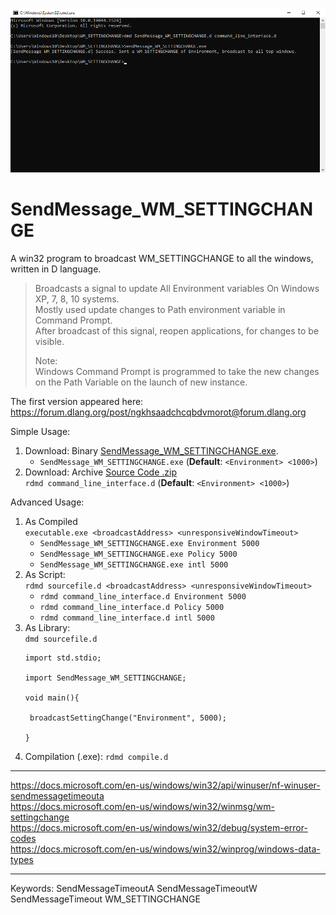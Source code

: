 ![preview](preview.png)

# SendMessage_WM_SETTINGCHANGE
A win32 program to broadcast WM_SETTINGCHANGE to all the windows, written in D language.

> Broadcasts a signal to update All Environment variables On Windows XP, 7, 8, 10 systems.  
> Mostly used update changes to Path environment variable in Command Prompt.  
> After broadcast of this signal, reopen applications, for changes to be visible.  
> 
> Note:  
> Windows Command Prompt is programmed to take the new changes on the Path Variable on the launch of new instance.


The first version appeared here: https://forum.dlang.org/post/ngkhsaadchcqbdvmorot@forum.dlang.org

Simple Usage: 
1. Download: Binary [SendMessage_WM_SETTINGCHANGE.exe](https://github.com/vaido-world/WM_SETTINGCHANGE/releases/latest/download/WM_SETTINGCHANGE.exe
).
   *  `SendMessage_WM_SETTINGCHANGE.exe`  (**Default**: `<Environment> <1000>`)
2. Download: Archive [Source Code .zip](https://github.com/vaido-world/WM_SETTINGCHANGE/archive/refs/heads/main.zip)  
   `rdmd command_line_interface.d`  (**Default**: `<Environment> <1000>`)

Advanced Usage:  
1. As Compiled  
   `executable.exe <broadcastAddress> <unresponsiveWindowTimeout>`   
   * `SendMessage_WM_SETTINGCHANGE.exe Environment 5000`  
   * `SendMessage_WM_SETTINGCHANGE.exe Policy 5000`  
   * `SendMessage_WM_SETTINGCHANGE.exe intl 5000`
2. As Script:  
   `rdmd sourcefile.d <broadcastAddress> <unresponsiveWindowTimeout>`   
   * `rdmd command_line_interface.d Environment 5000`  
   * `rdmd command_line_interface.d Policy 5000`  
   * `rdmd command_line_interface.d intl 5000`  
2. As Library:  
   `dmd sourcefile.d`   
   ```
   import std.stdio;

   import SendMessage_WM_SETTINGCHANGE;

   void main(){

    broadcastSettingChange("Environment", 5000);

   }
   ```
1. Compilation (.exe):  `rdmd compile.d`  

---

https://docs.microsoft.com/en-us/windows/win32/api/winuser/nf-winuser-sendmessagetimeouta  
https://docs.microsoft.com/en-us/windows/win32/winmsg/wm-settingchange  
https://docs.microsoft.com/en-us/windows/win32/debug/system-error-codes  
https://docs.microsoft.com/en-us/windows/win32/winprog/windows-data-types

---
Keywords: SendMessageTimeoutA  SendMessageTimeoutW SendMessageTimeout WM_SETTINGCHANGE
